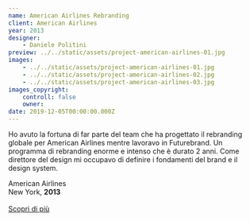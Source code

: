 ```yaml
---
name: American Airlines Rebranding
client: American Airlines
year: 2013
designer:
    - Daniele Politini
preview: ../../static/assets/project-american-airlines-01.jpg
images:
    - ../../static/assets/project-american-airlines-01.jpg
    - ../../static/assets/project-american-airlines-02.jpg
    - ../../static/assets/project-american-airlines-03.jpg
images_copyright:
    controll: false
    owner:
date: 2019-12-05T00:00:00.000Z
---
```


Ho avuto la fortuna di far parte del team che ha progettato il rebranding globale per American Airlines mentre lavoravo in Futurebrand. Un programma di rebranding enorme e intenso che è durato 2 anni. Come direttore del design mi occupavo di definire i fondamenti del brand e il design system.

American Airlines  
New York, **2013**<br><br>
[Scopri di più](https://danielepolitini.com/american-airlines)
